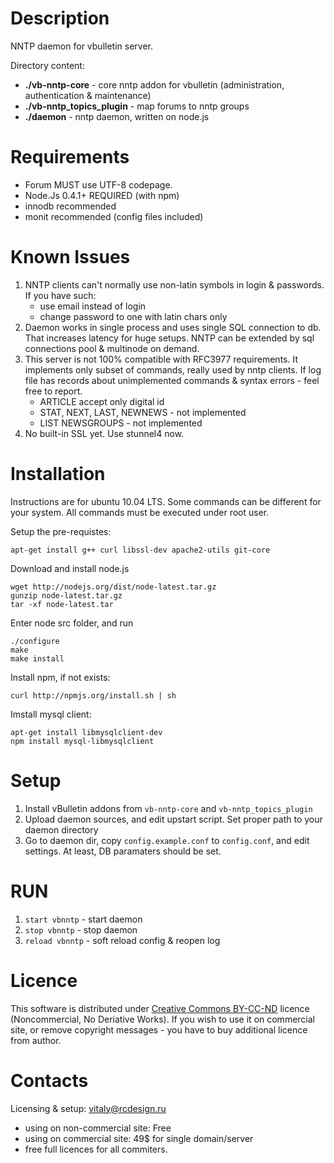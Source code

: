 Description
===========

NNTP daemon for vbulletin server.

Directory content:

  - **./vb-nntp-core** - core nntp addon for vbulletin (administration, authentication & maintenance)
  - **./vb-nntp_topics_plugin** - map forums to nntp groups
  - **./daemon** - nntp daemon, written on node.js

Requirements
============

  - Forum MUST use UTF-8 codepage.
  - Node.Js 0.4.1+ REQUIRED (with npm)
  - innodb recommended
  - monit recommended (config files included)

Known Issues
============

 1. NNTP clients can't normally use non-latin symbols in login & passwords. If you have such:
    - use email instead of login
    - change password to one with latin chars only
 2. Daemon works in single process and uses single SQL connection to db. That increases latency for huge setups. NNTP can be extended by sql connections pool & multinode on demand.
 3. This server is not 100% compatible with RFC3977 requirements. It implements only subset of commands, really used by nntp clients. If log file has records about unimplemented commands & syntax errors - feel free to report.
    - ARTICLE accept only digital id
    - STAT, NEXT, LAST, NEWNEWS - not implemented
    - LIST NEWSGROUPS - not implemented
 4. No built-in SSL yet. Use stunnel4 now.

Installation
============

Instructions are for ubuntu 10.04 LTS. Some commands can be different for your system. All commands must be executed under root user.

Setup the pre-requistes:

    apt-get install g++ curl libssl-dev apache2-utils git-core

Download and install node.js
    
    wget http://nodejs.org/dist/node-latest.tar.gz
    gunzip node-latest.tar.gz
    tar -xf node-latest.tar

Enter node src folder, and run

    ./configure
    make
    make install

Install npm, if not exists:

    curl http://npmjs.org/install.sh | sh

Imstall mysql client:
    
    apt-get install libmysqlclient-dev
    npm install mysql-libmysqlclient

Setup
=====

 1. Install vBulletin addons from `vb-nntp-core` and `vb-nntp_topics_plugin`
 2. Upload daemon sources, and edit upstart script. Set proper path to your daemon directory
 3. Go to daemon dir, copy `config.example.conf` to `config.conf`, and edit settings. At least, DB paramaters should be set.

RUN
===

 1. `start vbnntp` - start daemon
 2. `stop vbnntp` - stop daemon
 3. `reload vbnntp` - soft reload config & reopen log

Licence
=======

This software is distributed under [Creative Commons BY-CC-ND][1] licence (Noncommercial, No Deriative Works). If you wish to use it on commercial site, or remove copyright messages - you have to buy additional licence from author.

Contacts
========

Licensing & setup: [vitaly@rcdesign.ru][2]

  - using on non-commercial site: Free
  - using on commercial site: 49$ for single domain/server
  - free full licences for all commiters.

  [1]: http://creativecommons.org/licenses/by-nc-nd/3.0/
  [2]: vitaly@rcdesign.ru
